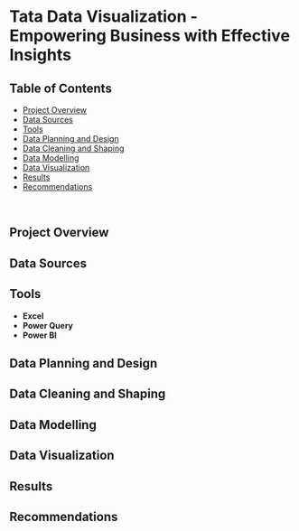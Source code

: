 <h1>Tata Data Visualization - Empowering Business with Effective Insights</h1>

<h2>Table of Contents</h2>

- [Project Overview](#project-overview)
- [Data Sources](#data-sources)
- [Tools](#tools)
- [Data Planning and Design](#data-planning-and-design)
- [Data Cleaning and Shaping](#data-cleaning-and-shaping)
- [Data Modelling](#data-modelling)
- [Data Visualization](#data-visualization)
- [Results](#results)
- [Recommendations](#recommendations)

<br />

<h2>Project Overview</h2>

<h2>Data Sources</h2>

<h2>Tools</h2>

- <b>Excel</b> 
- <b>Power Query</b>
- <b>Power BI</b>

<h2>Data Planning and Design</h2>

<h2>Data Cleaning and Shaping</h2>

<h2>Data Modelling</h2>

<h2>Data Visualization</h2>

<h2>Results</h2>

<h2>Recommendations</h2>
